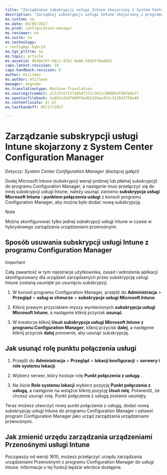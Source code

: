 ```yaml
---
title: "Zarządzanie subskrypcji usługi Intune skojarzony z System Center Configuration Manager | Dokumentacja firmy Microsoft"
description: "Zarządzaj subskrypcji usługi Intune skojarzony z programem System Center Configuration Manager."
ms.custom: na
ms.date: 03/05/2017
ms.prod: configuration-manager
ms.reviewer: na
ms.suite: na
ms.technology:
- configmgr-hybrid
ms.tgt_pltfrm: na
ms.topic: article
ms.assetid: 9b494767-68c1-47b1-9a86-591bff0ad491
caps.latest.revision: 18
caps.handback.revision: 0
author: mtillman
ms.author: mtillman
manager: angrobe
ms.translationtype: Machine Translation
ms.sourcegitcommit: 2c723fe7137a95df271c3612c88805efd8fb9a77
ms.openlocfilehash: 2e0b3cd1070d0f8adb1219acd33c3126d2758a49
ms.contentlocale: pl-pl
ms.lasthandoff: 05/17/2017

---
```

# <a name="manage-an-intune-subscription-associated-with-system-center-configuration-manager"></a>Zarządzanie subskrypcji usługi Intune skojarzony z System Center Configuration Manager

*Dotyczy: System Center Configuration Manager (bieżącej gałęzi)*

Dodaj Microsoft Intune (subskrypcji wersji próbnej lub płatnej subskrypcji) do programu Configuration Manager, a następnie musi przełączyć się do innej subskrypcji usługi Intune, należy usunąć zarówno **subskrypcja usługi Microsoft Intune** i **punktem połączenia usługi** z konsoli programu Configuration Manager, aby można było dodać nową subskrypcję.

> [!NOTE]
> Można skonfigurować tylko jednej subskrypcji usługi Intune w czasie w hybrydowego zarządzania urządzeniami przenośnymi.

## <a name="how-to-delete-an-intune-subscription-from-configuration-manager"></a>Sposób usuwania subskrypcji usługi Intune z programu Configuration Manager

> [!IMPORTANT]
>  Całą zawartość w tym rejestracje użytkownika, zasad i wdrożenia aplikacji skonfigurowany dla urządzeń zarządzanych przez subskrypcję usługi Intune zostaną usunięte po usunięciu subskrypcji.

1.  W konsoli programu Configuration Manager, przejdź do **Administracja** > **Przegląd** > **usług w chmurze** > **subskrypcje usługi Microsoft Intune**.

2.  Kliknij prawym przyciskiem myszy wymienionych **subskrypcja usługi Microsoft Intune**, a następnie kliknij przycisk **usunąć**.

3.   W kreatorze kliknij **Usuń subskrypcja usługi Microsoft Intune z programu Configuration Manager**, kliknij przycisk **dalej**, a następnie kliknij przycisk **dalej** ponownie, aby usunąć subskrypcję.


## <a name="how-to-remove-the-service-connection-point-role"></a>Jak usunąć rolę punktu połączenia usługi

1.  Przejdź do **Administracja** > **Przegląd** > **lokacji konfiguracji** > **serwery i role systemu lokacji**.

2.  Wybierz serwer, który hostuje rolę **Punkt połączenia z usługą** .

3.  Na liście **Role systemu lokacji** wybierz pozycję **Punkt połączenia z usługą**, a następnie na wstążce kliknij pozycję **Usuń rolę**. Potwierdź, że chcesz usunąć rolę. Punkt połączenia z usługą zostanie usunięty.

Teraz możesz utworzyć nowy punkt połączenia z usługą, dodać nową subskrypcję usługi Intune do programu Configuration Manager i ustawić program Configuration Manager jako urząd zarządzania urządzeniami przenośnymi.

## <a name="how-to-change-mdm-authority-to-intune"></a>Jak zmienić urzędu zarządzania urządzeniami Przenośnymi usługi Intune

Począwszy od wersji 1610, możesz przełączyć urzędu zarządzania urządzeniami Przenośnymi z programu Configuration Manager do usługi Intune. Informacje o tej funkcji będzie wkrótce dostępne.

